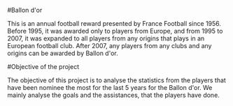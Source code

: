 #Ballon d'or

This is an annual football reward presented by France Football since 1956. Before 1995, it was awarded only to players from Europe, and from 1995 to 2007, it was expanded to all players from any origins that plays in an European football club.
After 2007, any players from any clubs and any origins can be awarded by Ballon d'or.

#Objective of the project

The objective of this project is to analyse the statistics from the players that have been nominee the most for the last 5 years for the Ballon d'or. 
We mainly analyse the goals and the assistances, that the players have done.
